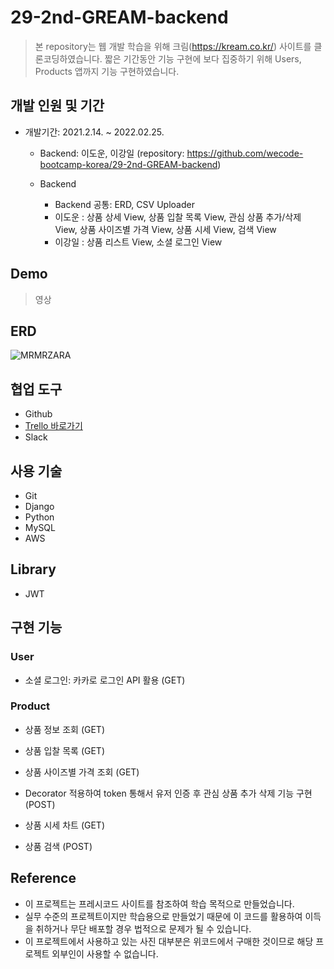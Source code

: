 # 29-2nd-GREAM-backend

> 본 repository는 웹 개발 학습을 위해 크림(https://kream.co.kr/) 사이트를 클론코딩하였습니다.
> 짧은 기간동안 기능 구현에 보다 집중하기 위해 Users, Products 앱까지 기능 구현하였습니다.


## 개발 인원 및 기간

+ 개발기간: 2021.2.14. ~ 2022.02.25.
	+ Backend: 이도운, 이강일 (repository: https://github.com/wecode-bootcamp-korea/29-2nd-GREAM-backend)
	
	+ Backend
		+ Backend 공통: ERD, CSV Uploader
		+ 이도운 : 상품 상세 View, 상품 입찰 목록 View, 관심 상품 추가/삭제 View, 상품 사이즈별 가격 View, 상품 시세 View, 검색 View
		+ 이강일 : 상품 리스트 View, 소셜 로그인 View


## Demo

> 영상


## ERD

![MRMRZARA](https://s3.us-west-2.amazonaws.com/secure.notion-static.com/a70f5b38-5045-4776-803d-e5de8122f4de/Untitled.png?X-Amz-Algorithm=AWS4-HMAC-SHA256&X-Amz-Content-Sha256=UNSIGNED-PAYLOAD&X-Amz-Credential=AKIAT73L2G45EIPT3X45%2F20220225%2Fus-west-2%2Fs3%2Faws4_request&X-Amz-Date=20220225T004945Z&X-Amz-Expires=86400&X-Amz-Signature=fa7a89f3494925e79b75cf730907f3f0c8d608529bbbce8aa9097dba6849abde&X-Amz-SignedHeaders=host&response-content-disposition=filename%20%3D%22Untitled.png%22&x-id=GetObject)


## 협업 도구

+ Github
+ [Trello 바로가기](https://trello.com/b/d2vsMmbG/gream-we-draw)
+ Slack


## 사용 기술

+ Git
+ Django
+ Python
+ MySQL
+ AWS


## Library

+ JWT


## 구현 기능

### User
+ 소셜 로그인: 카카로 로그인 API 활용 (GET)

### Product
+ 상품 정보 조회 (GET)

+ 상품 입찰 목록 (GET)

+ 상품 사이즈별 가격 조회 (GET)

+ Decorator 적용하여 token 통해서 유저 인증 후 관심 상품 추가 삭제 기능 구현 (POST)

+ 상품 시세 차트 (GET)

+ 상품 검색 (POST)

## Reference

+ 이 프로젝트는 프레시코드 사이트를 참조하여 학습 목적으로 만들었습니다.
+ 실무 수준의 프로젝트이지만 학습용으로 만들었기 때문에 이 코드를 활용하여 이득을 취하거나 무단 배포할 경우 법적으로 문제가 될 수 있습니다.
+ 이 프로젝트에서 사용하고 있는 사진 대부분은 위코드에서 구매한 것이므로 해당 프로젝트 외부인이 사용할 수 없습니다.

